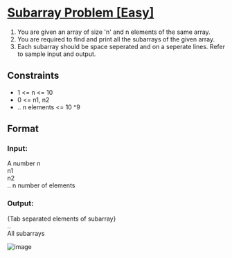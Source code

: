 # [Subarray Problem [Easy]](https://nados.io/question/subarray-problem)

1. You are given an array of size 'n' and n elements of the same array.
2. You are required to find and print all the subarrays of the given array. 
3. Each subarray should be space seperated and on a seperate lines. Refer to sample input and output.

## Constraints
- 1 <= n <= 10
- 0 <= n1, n2
- .. n elements <= 10 ^9

## Format

### Input:
A number n<br />
n1<br />
n2<br />
.. n number of elements<br />

### Output:
{Tab separated elements of subarray}<br />
..<br />
All subarrays<br />

![image](https://user-images.githubusercontent.com/97858274/192937544-791d16e5-1414-4919-9325-f8a428cda267.png)

